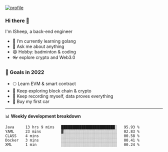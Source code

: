 [![profile](http://img.codelin.xyz/hello-im-isheep.svg)](https://www.calligrapher.ai/)

### Hi there 🐏

I'm ISheep, a back-end engineer

- 🔭 I’m currently learning golang
- 💬 Ask me about anything
- 😄 Hobby: badminton & coding
- 👓 explore crypto and Web3.0

### 🚀 Goals in 2022
+ 🌕 Learn EVM & smart contract
+ 🤔 Keep exploring block chain & crypto
+ 🐏 Keep recording myself, data proves everything
+ 🚗 Buy my first car

-------

📊 **Weekly development breakdown**
<!--START_SECTION:waka-->
```text
Java     13 hrs 9 mins   ████████████████████████░   95.93 % 
YAML     23 mins         ▓░░░░░░░░░░░░░░░░░░░░░░░░   02.83 % 
CLASS    4 mins          ░░░░░░░░░░░░░░░░░░░░░░░░░   00.58 % 
Docker   3 mins          ░░░░░░░░░░░░░░░░░░░░░░░░░   00.41 % 
XML      1 min           ░░░░░░░░░░░░░░░░░░░░░░░░░   00.24 % 
```
<!--END_SECTION:waka-->
